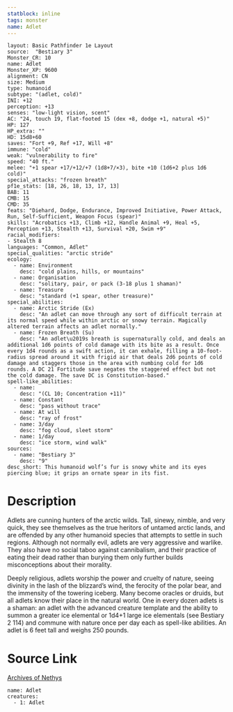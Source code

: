 ```yaml
---
statblock: inline
tags: monster
name: Adlet
---
```

```statblock
layout: Basic Pathfinder 1e Layout
source:  "Bestiary 3"
Monster_CR: 10
name: Adlet
Monster_XP: 9600
alignment: CN
size: Medium
type: humanoid
subtype: "(adlet, cold)"
INI: +12
perception: +13
senses: "low-light vision, scent"
AC: "24, touch 19, flat-footed 15 (dex +8, dodge +1, natural +5)"
HP: 127
HP_extra: ""
HD: 15d8+60
saves: "Fort +9, Ref +17, Will +8"
immune: "cold"
weak: "vulnerability to fire"
speed: "40 ft."
melee: "+1 spear +17/+12/+7 (1d8+7/×3), bite +10 (1d6+2 plus 1d6 cold)"
special_attacks: "frozen breath"
pf1e_stats: [18, 26, 18, 13, 17, 13]
BAB: 11
CMB: 15
CMD: 35
feats: "Diehard, Dodge, Endurance, Improved Initiative, Power Attack, Run, Self-Sufficient, Weapon Focus (spear)"
skills: "Acrobatics +13, Climb +12, Handle Animal +9, Heal +5, Perception +13, Stealth +13, Survival +20, Swim +9"
racial_modifiers:
- Stealth 8
languages: "Common, Adlet"
special_qualities: "arctic stride"
ecology:
  - name: Environment
    desc: "cold plains, hills, or mountains"
  - name: Organisation
    desc: "solitary, pair, or pack (3-18 plus 1 shaman)"
  - name: Treasure
    desc: "standard (+1 spear, other treasure)"
special_abilities:
  - name: Arctic Stride (Ex)
    desc: "An adlet can move through any sort of difficult terrain at its normal speed while within arctic or snowy terrain. Magically altered terrain affects an adlet normally."
  - name: Frozen Breath (Su)
    desc: "An adlet\u2019s breath is supernaturally cold, and deals an additional 1d6 points of cold damage with its bite as a result. Once every 1d4 rounds as a swift action, it can exhale, filling a 10-foot-radius spread around it with frigid air that deals 2d6 points of cold damage and staggers those in the area with numbing cold for 1d6 rounds. A DC 21 Fortitude save negates the staggered effect but not the cold damage. The save DC is Constitution-based."
spell-like_abilities:
  - name:
    desc: "(CL 10; Concentration +11)"
  - name: Constant
    desc: "pass without trace"
  - name: At will
    desc: "ray of frost"
  - name: 3/day
    desc: "fog cloud, sleet storm"
  - name: 1/day
    desc: "ice storm, wind walk"
sources:
  - name: "Bestiary 3"
    desc: "9"
desc_short: This humanoid wolf’s fur is snowy white and its eyes piercing blue; it grips an ornate spear in its fist.
```
# Description
Adlets are cunning hunters of the arctic wilds. Tall, sinewy, nimble, and very quick, they see themselves as the true heritors of untamed arctic lands, and are offended by any other humanoid species that attempts to settle in such regions. Although not normally evil, adlets are very aggressive and warlike. They also have no social taboo against cannibalism, and their practice of eating their dead rather than burying them only further builds misconceptions about their morality.

Deeply religious, adlets worship the power and cruelty of nature, seeing divinity in the lash of the blizzard’s wind, the ferocity of the polar bear, and the immensity of the towering iceberg. Many become oracles or druids, but all adlets know their place in the natural world. One in every dozen adlets is a shaman: an adlet with the advanced creature template and the ability to summon a greater ice elemental or 1d4+1 large ice elementals (see Bestiary 2 114) and commune with nature once per day each as spell-like abilities. An adlet is 6 feet tall and weighs 250 pounds.
# Source Link
[Archives of Nethys](https://aonprd.com/MonsterDisplay.aspx?ItemName=Adlet)
```encounter-table
name: Adlet
creatures:
  - 1: Adlet
```
